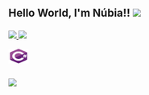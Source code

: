## Hello World, I'm Núbia!! <img src=https://github.com/TheDudeThatCode/TheDudeThatCode/blob/master/Assets/Earth.gif width="30">
<div>
  
###
  
<div >
  <a href="https://github.com/nubiapeixer">
  <img height="180em" src="https://github-readme-stats.vercel.app/api?username=nubiapeixer&show_icons=true&theme=cobalt"/>
  <img height="180em" src="https://github-readme-stats.vercel.app/api/top-langs/?username=nubiapeixer&theme=cobalt"/>
    <a/>
</div>
<div style="display: inline_block"><br>  

  <img align="center" alt="Rafa-Csharp" height="30" width="40" src="https://raw.githubusercontent.com/devicons/devicon/master/icons/csharp/csharp-original.svg">
  
</div>
  
 ##
  <div>
    <a target="_blank" href="https://www.linkedin.com/in/nubiapeixer"><img src="https://img.shields.io/badge/LinkedIn-0077B5?style=for-the-badge&logo=linkedin&logoColor=white"/></a>     
  </div>
